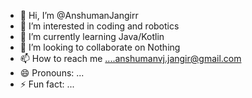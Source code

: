 - 👋 Hi, I’m @AnshumanJangirr
- 👀 I’m interested in coding and robotics
- 🌱 I’m currently learning Java/Kotlin
- 💞️ I’m looking to collaborate on Nothing 
- 📫 How to reach me ....anshumanvj.jangir@gmail.com
- 😄 Pronouns: ...
- ⚡ Fun fact: ...

<!---
AnshumanJangirr/AnshumanJangirr is a ✨ special ✨ repository because its `README.md` (this file) appears on your GitHub profile.
You can click the Preview link to take a look at your changes.
--->
